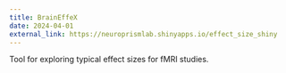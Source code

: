 ```yaml
---
title: BrainEffeX
date: 2024-04-01
external_link: https://neuroprismlab.shinyapps.io/effect_size_shiny
---
```


Tool for exploring typical effect sizes for fMRI studies.

<!--more-->

